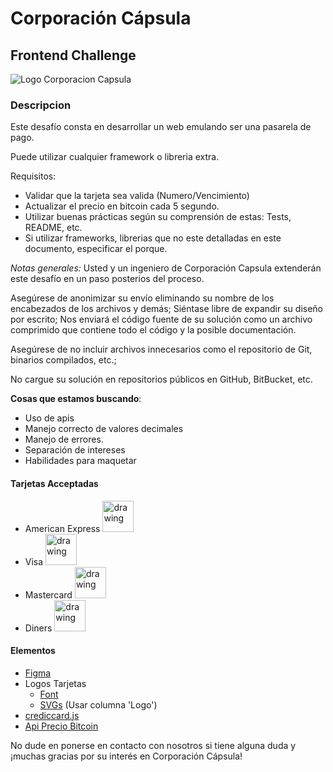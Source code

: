 # Corporación Cápsula

## Frontend Challenge


![Logo Corporacion Capsula](https://corporacioncapsula.io/images/logos/LogoCC.svg)

### Descripcion
Este desafío consta en desarrollar un web emulando ser una pasarela de pago.

Puede utilizar cualquier framework o libreria extra.

Requisitos:
- Validar que la tarjeta sea valida (Numero/Vencimiento)
- Actualizar el precio en bitcoin cada 5 segundo.
- Utilizar buenas prácticas según su comprensión de estas: Tests, README, etc.
- Si utilizar frameworks, librerias que no este detalladas en este documento, especificar el porque.

*Notas generales:* Usted y un ingeniero de Corporación Capsula extenderán este desafío en un paso posterios del proceso.

Asegúrese de anonimizar su envío eliminando su nombre de los encabezados de los archivos y demás; Siéntase libre de expandir su diseño por escrito; Nos enviará el código fuente de su solución como un archivo comprimido que contiene todo el código y la posible documentación.

Asegúrese de no incluir archivos innecesarios como el repositorio de Git, binarios compilados, etc.;

No cargue su solución en repositorios públicos en GitHub, BitBucket, etc.

**Cosas que estamos buscando**: 
- Uso de apis
- Manejo correcto de valores decimales
- Manejo de errores.
- Separación de intereses
- Habilidades para maquetar

#### Tarjetas Acceptadas
- American Express <img src="https://github.com/aaronfagan/svg-credit-card-payment-icons/raw/main/logo/amex.svg" alt="drawing" width="50"/>
- Visa <img src="https://github.com/aaronfagan/svg-credit-card-payment-icons/raw/main/logo/visa.svg" alt="drawing" width="50"/>
- Mastercard <img src="https://github.com/aaronfagan/svg-credit-card-payment-icons/raw/main/logo/mastercard.svg" alt="drawing" width="50"/>
- Diners <img src="https://github.com/aaronfagan/svg-credit-card-payment-icons/raw/main/logo/diners.svg" alt="drawing" width="50"/>


#### Elementos
- [Figma](https://www.figma.com/file/6BTEAzFqDi4KTVLHrFN6Ji/Checkout-Page-(Community)?node-id=2%3A2)
- Logos Tarjetas
  - [Font](https://fontawesome.com/search?p=1&q=credit%20card&s=solid%2Cbrands)
  - [SVGs](https://github.com/aaronfagan/svg-credit-card-payment-icons) (Usar columna 'Logo')
- [crediccard.js](https://contaazul.github.io/creditcard.js/)
- [Api Precio Bitcoin](https://api.blockchain.com/v3/#/unauthenticated/getTickers)

No dude en ponerse en contacto con nosotros si tiene alguna duda y ¡muchas gracias por su interés en Corporación Cápsula!